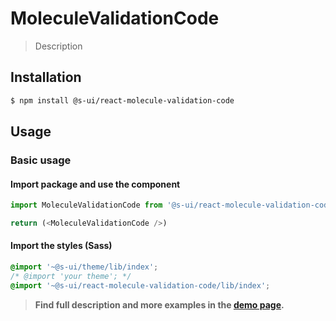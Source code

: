 # MoleculeValidationCode

> Description

<!-- ![](./assets/preview.png) -->

## Installation

```sh
$ npm install @s-ui/react-molecule-validation-code
```

## Usage

### Basic usage

#### Import package and use the component

```js
import MoleculeValidationCode from '@s-ui/react-molecule-validation-code'

return (<MoleculeValidationCode />)
```

#### Import the styles (Sass)

```css
@import '~@s-ui/theme/lib/index';
/* @import 'your theme'; */
@import '~@s-ui/react-molecule-validation-code/lib/index';
```


> **Find full description and more examples in the [demo page](#).**